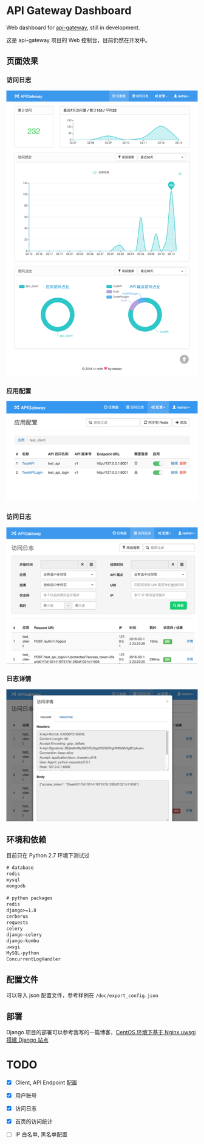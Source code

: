 # API Gateway Dashboard

Web dashboard for [api-gateway](https://github.com/restran/api-gateway), still in development.

这是 api-gateway 项目的 Web 控制台，目前仍然在开发中。

## 页面效果

### 访问日志

![dashboard](doc/dashboard.png "")

### 应用配置

![config](doc/config.png "")

### 访问日志

![access_log](doc/access_log.png "")

### 日志详情

![access_log_detail](doc/access_log_detail.png "")

## 环境和依赖

目前只在 Python 2.7 环境下测试过

```
# database
redis
mysql
mongodb

# python packages
redis
django>=1.8
cerberus
requests
celery
django-celery
django-kombu
uwsgi
MySQL-python
ConcurrentLogHandler
``` 

## 配置文件

可以导入 json 配置文件，参考样例在 `/doc/export_config.json`

## 部署

Django 项目的部署可以参考我写的一篇博客，[CentOS 环境下基于 Nginx uwsgi 搭建 Django 站点](http://www.restran.net/2015/04/09/centos-uwsgi-nginx-django/)


# TODO

- [x] Client, API Endpoint 配置
- [x] 用户账号
- [x] 访问日志
- [x] 首页的访问统计
- [ ] IP 白名单, 黑名单配置

